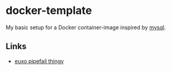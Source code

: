 # docker-template
My basic setup for a Docker container-image inspired by [mysql](https://github.com/docker-library/mysql).

## Links

* [euxo pipefail thingy](https://vaneyckt.io/posts/safer_bash_scripts_with_set_euxo_pipefail/)

